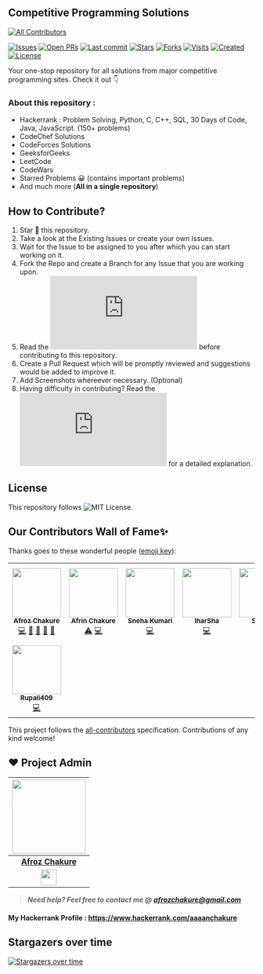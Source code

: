 ## Competitive Programming Solutions
<!-- ALL-CONTRIBUTORS-BADGE:START - Do not remove or modify this section -->
[![All Contributors](https://img.shields.io/badge/all_contributors-8-orange.svg?style=flat-square)](#contributors-)
<!-- ALL-CONTRIBUTORS-BADGE:END -->
[![Issues](https://img.shields.io/github/issues/afrozchakure/Competitive-Programming-Solutions)](https://github.com/afrozchakure/Competitive-Programming-Solutions/issues)
[![Open PRs](https://img.shields.io/github/issues-pr-raw/afrozchakure/Competitive-Programming-Solutions)](https://github.com/afrozchakure/Competitive-Programming-Solutions/pulls)
[![Last commit](https://badges.pufler.dev/updated/afrozchakure/Competitive-Programming-Solutions?color=red)](https://badges.pufler.dev)
[![Stars](https://img.shields.io/github/stars/afrozchakure/Competitive-Programming-Solutions?color=green)](https://github.com/afrozchakure/Competitive-Programming-Solutions/stargazers)
[![Forks](https://img.shields.io/github/forks/afrozchakure/Competitive-Programming-Solutions?color=orange)](https://github.com/afrozchakure/Competitive-Programming-Solutions/network/members)
[![Visits](https://badges.pufler.dev/visits/afrozchakure/Competitive-Programming-Solutions?color=blueviolet)](https://badges.pufler.dev)
[![Created](https://badges.pufler.dev/created/afrozchakure/Competitive-Programming-Solutions?color=yellowgreen)](https://badges.pufler.dev)
[![License](https://img.shields.io/github/license/afrozchakure/Competitive-Programming-Solutions?color=blue)](https://github.com/afrozchakure/Competitive-Programming-Solutions/blob/master/LICENSE)


Your one-stop repository for all solutions from major competitive programming sites. Check it out :point_down:

### **About this repository :**

* Hackerrank : Problem Solving, Python, C, C++, SQL, 30 Days of Code, Java, JavaScript. (150+ problems)
* CodeChef Solutions
* CodeForces Solutions
* GeeksforGeeks
* LeetCode
* CodeWars
* Starred Problems 😀 (contains important problems)
* And much more (__All in a single repository__)

## How to Contribute?
1. Star 🌟 this repository. 
2. Take a look at the Existing Issues or create your own Issues.
3. Wait for the Issue to be assigned to you after which you can start working on it.
4. Fork the Repo and create a Branch for any Issue that you are working upon.
5. Read the ![Code of Conduct](https://github.com/afrozchakure/Competitive-Programming-Solutions/blob/master/CONTRIBUTING.md) before contributing to this repository. 
6. Create a Pull Request which will be promptly reviewed and suggestions would be added to improve it.
7. Add Screenshots whereever necessary. (Optional)
8. Having difficulty in contributing? Read the ![Contribution Guide](https://github.com/afrozchakure/Competitive-Programming-Solutions/blob/master/CONTRIBUTING.md) for a detailed explanation.

## License 
This repository follows ![MIT License](https://github.com/afrozchakure/Competitive-Programming-Solutions/blob/master/LICENSE).

## Our Contributors Wall of Fame✨

Thanks goes to these wonderful people ([emoji key](https://allcontributors.org/docs/en/emoji-key)):

<!-- ALL-CONTRIBUTORS-LIST:START - Do not remove or modify this section -->
<!-- prettier-ignore-start -->
<!-- markdownlint-disable -->
<table>
  <tr>
    <td align="center"><a href="http://linkedin.com/in/afrozchakure"><img src="https://avatars3.githubusercontent.com/u/40469121?v=4" width="100px;" alt=""/><br /><sub><b>Afroz Chakure</b></sub></a><br /><a href="https://github.com/afrozchakure/Competitive-Programming-Solutions/commits?author=afrozchakure" title="Code">💻</a> <a href="#projectManagement-afrozchakure" title="Project Management">📆</a> <a href="#question-afrozchakure" title="Answering Questions">💬</a> <a href="#ideas-afrozchakure" title="Ideas, Planning, & Feedback">🤔</a> <a href="https://github.com/afrozchakure/Competitive-Programming-Solutions/pulls?q=is%3Apr+reviewed-by%3Aafrozchakure" title="Reviewed Pull Requests">👀</a></td>
    <td align="center"><a href="https://github.com/afrinc"><img src="https://avatars2.githubusercontent.com/u/11709991?v=4" width="100px;" alt=""/><br /><sub><b>Afrin Chakure</b></sub></a><br /><a href="https://github.com/afrozchakure/Competitive-Programming-Solutions/commits?author=afrinc" title="Tests">⚠️</a> <a href="https://github.com/afrozchakure/Competitive-Programming-Solutions/commits?author=afrinc" title="Code">💻</a></td>
    <td align="center"><a href="https://snehajgecport.000webhostapp.com/"><img src="https://avatars2.githubusercontent.com/u/69042882?v=4" width="100px;" alt=""/><br /><sub><b>Sneha Kumari</b></sub></a><br /><a href="https://github.com/afrozchakure/Competitive-Programming-Solutions/commits?author=Snehakri022" title="Code">💻</a></td>
    <td align="center"><a href="https://github.com/IharSha"><img src="https://avatars2.githubusercontent.com/u/12090123?v=4" width="100px;" alt=""/><br /><sub><b>IharSha</b></sub></a><br /><a href="https://github.com/afrozchakure/Competitive-Programming-Solutions/commits?author=IharSha" title="Code">💻</a></td>
    <td align="center"><a href="https://github.com/ishabes"><img src="https://avatars1.githubusercontent.com/u/59055661?v=4" width="100px;" alt=""/><br /><sub><b>Shabes</b></sub></a><br /><a href="https://github.com/afrozchakure/Competitive-Programming-Solutions/commits?author=ishabes" title="Code">💻</a></td>
    <td align="center"><a href="http://anilkaundal.github.io/portfolio/?"><img src="https://avatars2.githubusercontent.com/u/60393858?v=4" width="100px;" alt=""/><br /><sub><b>Anil Kaundal</b></sub></a><br /><a href="https://github.com/afrozchakure/Competitive-Programming-Solutions/commits?author=anilkaundal" title="Code">💻</a> <a href="https://github.com/afrozchakure/Competitive-Programming-Solutions/commits?author=anilkaundal" title="Documentation">📖</a></td>
    <td align="center"><a href="https://github.com/soham4abc"><img src="https://avatars3.githubusercontent.com/u/63705023?v=4" width="100px;" alt=""/><br /><sub><b>Soham Banerjee</b></sub></a><br /><a href="https://github.com/afrozchakure/Competitive-Programming-Solutions/commits?author=soham4abc" title="Code">💻</a></td>
  </tr>
  <tr>
    <td align="center"><a href="https://github.com/Rupali409"><img src="https://avatars3.githubusercontent.com/u/54534133?v=4" width="100px;" alt=""/><br /><sub><b>Rupali409</b></sub></a><br /><a href="https://github.com/afrozchakure/Competitive-Programming-Solutions/commits?author=Rupali409" title="Code">💻</a></td>
  </tr>
</table>

<!-- markdownlint-enable -->
<!-- prettier-ignore-end -->
<!-- ALL-CONTRIBUTORS-LIST:END -->

This project follows the [all-contributors](https://github.com/all-contributors/all-contributors) specification. Contributions of any kind welcome!


## ❤️ Project Admin

|                                     <a href="https://github.com/afrozchakure"><img src="https://avatars3.githubusercontent.com/u/40469121?s=400&u=2a837a16e7ab8df7d52bfc6af47bd55becfad6bc&v=4" width=150px height=150px /></a>                                      |
| :-----------------------------------------------------------------------------------------------------------------------------------------------------------------------------------------------------------------------------------------------------------------: |
|                                                                                      **[Afroz Chakure](https://www.linkedin.com/in/afrozchakure)**                                                                                       |
| <a href="https://www.linkedin.com/in/afrozchakure/"><img src="https://mpng.subpng.com/20180324/vhe/kisspng-linkedin-computer-icons-logo-social-networking-ser-facebook-5ab6ebfe5f5397.2333748215219374063905.jpg" width="32px" height="32px"></a> |

> **_Need help? Feel free to contact me @ [afrozchakure@gmail.com](mailto:afrozchakure@gmail.com?Subject=Competitive-Programming-Solutions-Repo)_**


#### **My Hackerrank Profile** : https://www.hackerrank.com/aaaanchakure 

## Stargazers over time

[![Stargazers over time](https://starchart.cc/afrozchakure/Competitive-Programming-Solutions.svg)](https://starchart.cc/afrozchakure/Competitive-Programming-Solutions)
